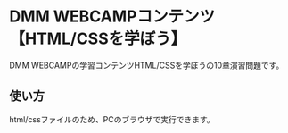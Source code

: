 # DMM WEBCAMPコンテンツ【HTML/CSSを学ぼう】
DMM WEBCAMPの学習コンテンツHTML/CSSを学ぼうの10章演習問題です。
## 使い方
html/cssファイルのため、PCのブラウザで実行できます。
